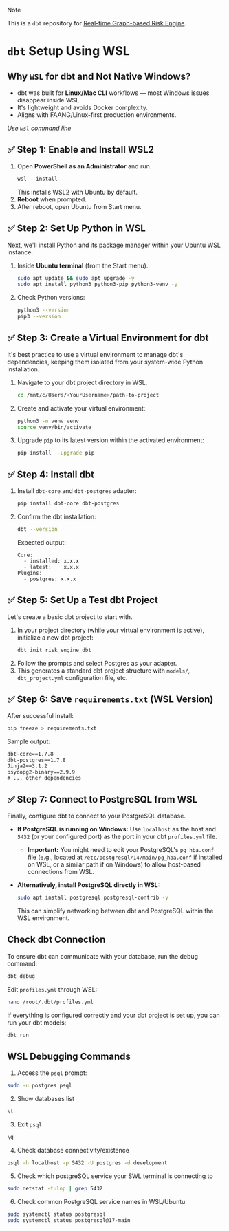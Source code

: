 > [!NOTE]
> This is a ``dbt`` repository for [Real-time Graph-based Risk Engine](https://github.com/Pxyzi3c/real-time-graph-based-risk-engine).
# ``dbt`` Setup Using WSL

## Why ``WSL`` for dbt and Not Native Windows?

* dbt was built for **Linux/Mac CLI** workflows — most Windows issues disappear inside WSL.
* It's lightweight and avoids Docker complexity.
* Aligns with FAANG/Linux-first production environments.

_Use ``wsl`` command line_

## ✅ Step 1: Enable and Install WSL2

1.  Open **PowerShell as an Administrator** and run.
    ```powershell
    wsl --install
    ```
    This installs WSL2 with Ubuntu by default.
2.  **Reboot** when prompted.
3.  After reboot, open Ubuntu from Start menu.

## ✅ Step 2: Set Up Python in WSL

Next, we'll install Python and its package manager within your Ubuntu WSL instance.

1.  Inside **Ubuntu terminal** (from the Start menu).
    ```bash
    sudo apt update && sudo apt upgrade -y
    sudo apt install python3 python3-pip python3-venv -y
    ```
2.  Check Python versions:
    ```bash
    python3 --version
    pip3 --version
    ```

## ✅ Step 3: Create a Virtual Environment for dbt

It's best practice to use a virtual environment to manage dbt's dependencies, keeping them isolated from your system-wide Python installation.

1.  Navigate to your dbt project directory in WSL.
    ```bash
    cd /mnt/c/Users/<YourUsername>/path-to-project
    ```
2.  Create and activate your virtual environment:
    ```bash
    python3 -m venv venv
    source venv/bin/activate
    ```
3.  Upgrade `pip` to its latest version within the activated environment:
    ```bash
    pip install --upgrade pip
    ```

## ✅ Step 4: Install dbt

1.  Install `dbt-core` and `dbt-postgres` adapter:
    ```bash
    pip install dbt-core dbt-postgres
    ```
2.  Confirm the dbt installation:
    ```bash
    dbt --version
    ```
    Expected output:
    ```
    Core:
      - installed: x.x.x
      - latest:    x.x.x
    Plugins:
      - postgres: x.x.x
    ```

## ✅ Step 5: Set Up a Test dbt Project

Let's create a basic dbt project to start with.

1.  In your project directory (while your virtual environment is active), initialize a new dbt project:
    ```bash
    dbt init risk_engine_dbt
    ```
2.  Follow the prompts and select Postgres as your adapter.
3.  This generates a standard dbt project structure with `models/`, `dbt_project.yml` configuration file, etc.

## ✅ Step 6: Save `requirements.txt` (WSL Version)

After successful install:
```bash
pip freeze > requirements.txt
```
Sample output:
```
dbt-core==1.7.8
dbt-postgres==1.7.8
Jinja2==3.1.2
psycopg2-binary==2.9.9
# ... other dependencies
```

## ✅ Step 7: Connect to PostgreSQL from WSL

Finally, configure dbt to connect to your PostgreSQL database.

* **If PostgreSQL is running on Windows:**
    Use `localhost` as the host and `5432` (or your configured port) as the port in your dbt `profiles.yml` file.
    * **Important:** You might need to edit your PostgreSQL's `pg_hba.conf` file (e.g., located at `/etc/postgresql/14/main/pg_hba.conf` if installed on WSL, or a similar path if on Windows) to allow host-based connections from WSL.

* **Alternatively, install PostgreSQL directly in WSL:**
    ```bash
    sudo apt install postgresql postgresql-contrib -y
    ```
    This can simplify networking between dbt and PostgreSQL within the WSL environment.

## Check dbt Connection

To ensure dbt can communicate with your database, run the debug command:

```bash
dbt debug
```
Edit ```profiles.yml``` through WSL:

```bash
nano /root/.dbt/profiles.yml
```

If everything is configured correctly and your dbt project is set up, you can run your dbt models:

```bash
dbt run
```

## WSL Debugging Commands
1. Access the ```psql``` prompt:

```bash
sudo -u postgres psql
```

2. Show databases list

```bash
\l
```

3. Exit ```psql```

```bash
\q
```

4. Check database connectivity/existence

```bash
psql -h localhost -p 5432 -U postgres -d development
```

5. Check which postgreSQL service your SWL terminal is connecting to

```bash
sudo netstat -tulnp | grep 5432
```

6. Check common PostgreSQL service names in WSL/Ubuntu

```bash
sudo systemctl status postgresql
sudo systemctl status postgresql@17-main
```